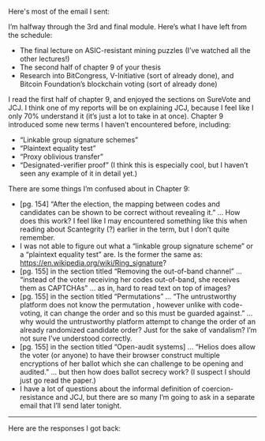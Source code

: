 Here's most of the email I sent:


I’m halfway through the 3rd and final module. Here’s what I have left from the schedule:
  - The final lecture on ASIC-resistant mining puzzles (I’ve watched all the other lectures!)
  - The second half of chapter 9 of your thesis
  - Research into BitCongress, V-Initiative (sort of already done), and Bitcoin Foundation’s blockchain voting (sort of already done)

I read the first half of chapter 9, and enjoyed the sections on SureVote and JCJ. I think one of my reports will be on explaining JCJ, because I feel like I only 70% understand it (it’s just a lot to take in at once). Chapter 9 introduced some new terms I haven’t encountered before, including:

  - “Linkable group signature schemes”
  - “Plaintext equality test”
  - “Proxy oblivious transfer”
  - “Designated-verifier proof” (I think this is especially cool, but I haven’t seen any example of it in detail yet.)

There are some things I’m confused about in Chapter 9:

  - [pg. 154] “After the election, the mapping between codes and candidates can be shown to be correct without revealing it.” ... How does this work? I feel like I may encountered something like this when reading about Scantegrity (?) earlier in the term, but I don’t quite remember.
  - I was not able to figure out what a “linkable group signature scheme” or a “plaintext equality test” are. Is the former the same as: https://en.wikipedia.org/wiki/Ring_signature?
  - [pg. 155] in the section titled “Removing the out-of-band channel” ... “instead of the voter receiving her codes out-of-band, she receives them as CAPTCHAs” ... as in, hard to read text on top of images?
  - [pg. 155] in the section titled “Permutations” ... “The untrustworthy platform does not know the permutation , however unlike with code-voting, it can change the order and so this must be guarded against.” ... why would the untrustworthy platform attempt to change the order of an already randomized candidate order? Just for the sake of vandalism? I’m not sure I’ve understood correctly.
  - [pg. 155] in the section titled “Open-audit systems] ... “Helios does allow the voter (or anyone) to have their browser construct multiple encryptions of her ballot which she can challenge to be opening and audited.” ... but then how does ballot secrecy work? (I suspect I should just go read the paper.)
  - I have a lot of questions about the informal definition of coercion-resistance and JCJ, but there are so many I’m going to ask in a separate email that I’ll send later tonight.

------------------------------------

Here are the responses I got back: 
